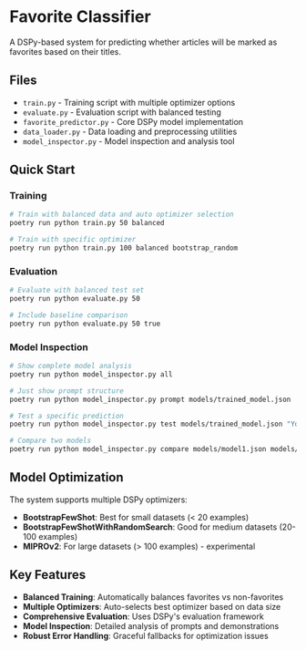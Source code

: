 # Favorite Classifier

A DSPy-based system for predicting whether articles will be marked as favorites based on their titles.

## Files

- `train.py` - Training script with multiple optimizer options
- `evaluate.py` - Evaluation script with balanced testing
- `favorite_predictor.py` - Core DSPy model implementation
- `data_loader.py` - Data loading and preprocessing utilities
- `model_inspector.py` - Model inspection and analysis tool

## Quick Start

### Training
```bash
# Train with balanced data and auto optimizer selection
poetry run python train.py 50 balanced

# Train with specific optimizer
poetry run python train.py 100 balanced bootstrap_random
```

### Evaluation
```bash
# Evaluate with balanced test set
poetry run python evaluate.py 50

# Include baseline comparison
poetry run python evaluate.py 50 true
```

### Model Inspection
```bash
# Show complete model analysis
poetry run python model_inspector.py all

# Just show prompt structure
poetry run python model_inspector.py prompt models/trained_model.json

# Test a specific prediction
poetry run python model_inspector.py test models/trained_model.json "Your Article Title Here"

# Compare two models
poetry run python model_inspector.py compare models/model1.json models/model2.json
```

## Model Optimization

The system supports multiple DSPy optimizers:

- **BootstrapFewShot**: Best for small datasets (< 20 examples)
- **BootstrapFewShotWithRandomSearch**: Good for medium datasets (20-100 examples)  
- **MIPROv2**: For large datasets (> 100 examples) - experimental

## Key Features

- **Balanced Training**: Automatically balances favorites vs non-favorites
- **Multiple Optimizers**: Auto-selects best optimizer based on data size
- **Comprehensive Evaluation**: Uses DSPy's evaluation framework
- **Model Inspection**: Detailed analysis of prompts and demonstrations
- **Robust Error Handling**: Graceful fallbacks for optimization issues